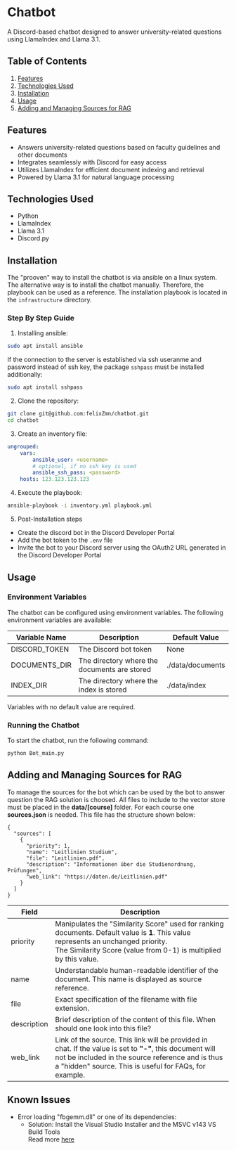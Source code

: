 # Chatbot

A Discord-based chatbot designed to answer university-related questions using LlamaIndex and Llama 3.1.

## Table of Contents

1. [Features](#features)
2. [Technologies Used](#technologies-used)
3. [Installation](#installation)
4. [Usage](#usage)
5. [Adding and Managing Sources for RAG](#adding-and-managing-sources-for-rag)

## Features

-   Answers university-related questions based on faculty guidelines and other documents
-   Integrates seamlessly with Discord for easy access
-   Utilizes LlamaIndex for efficient document indexing and retrieval
-   Powered by Llama 3.1 for natural language processing

## Technologies Used

-   Python
-   LlamaIndex
-   Llama 3.1
-   Discord.py

## Installation

The "prooven" way to install the chatbot is via ansible on a linux system. The
alternative way is to install the chatbot manually. Therefore, the playbook can be
used as a reference. The installation playbook is located in the `infrastructure`
directory.

### Step By Step Guide

1.  Installing ansible:

```bash
sudo apt install ansible
```

If the connection to the server is established via ssh useranme and password instead
of ssh key, the package `sshpass` must be installed additionally:

```bash
sudo apt install sshpass
```

2. Clone the repository:

```bash
git clone git@github.com:felixZmn/chatbot.git
cd chatbot
```

3. Create an inventory file:

```yaml
ungrouped:
    vars:
        ansible_user: <username>
        # optional, if no ssh key is used
        ansible_ssh_pass: <password>
    hosts: 123.123.123.123
```

4. Execute the playbook:

```bash
ansible-playbook -i inventory.yml playbook.yml
```

5. Post-Installation steps

-   Create the discord bot in the Discord Developer Portal
-   Add the bot token to the `.env` file
-   Invite the bot to your Discord server using the OAuth2 URL generated in the Discord Developer Portal

## Usage

### Environment Variables

The chatbot can be configured using environment variables. The following environment variables are available:

| Variable Name | Description                                  | Default Value    |
| ------------- | -------------------------------------------- | ---------------- |
| DISCORD_TOKEN | The Discord bot token                        | None             |
| DOCUMENTS_DIR | The directory where the documents are stored | ./data/documents |
| INDEX_DIR     | The directory where the index is stored      | ./data/index     |

Variables with no default value are required.

### Running the Chatbot

To start the chatbot, run the following command:

```bash
python Bot_main.py
```

## Adding and Managing Sources for RAG

To manage the sources for the bot which can be used by the bot to answer question the RAG solution is choosed. All files
to include to the vector store must be placed in the **data/[course]** folder. For each course one **sources.json** is
needed. This file has the structure shown below:

```
{
  "sources": [
    {
      "priority": 1,
      "name": "Leitlinien Studium",
      "file": "Leitlinien.pdf",
      "description": "Informationen über die Studienordnung, Prüfungen",
      "web_link": "https://daten.de/Leitlinien.pdf"
    }
  ]
}
```

| Field       | Description                                                                                                                                                                                                             |
| ----------- | ----------------------------------------------------------------------------------------------------------------------------------------------------------------------------------------------------------------------- |
| priority    | Manipulates the "Similarity Score" used for ranking documents. Default value is **1**. This value represents an unchanged priority.<br>The Similarity Score (value from 0-1) is multiplied by this value.               |
| name        | Understandable human-readable identifier of the document. This name is displayed as source reference.                                                                                                                   |
| file        | Exact specification of the filename with file extension.                                                                                                                                                                |
| description | Brief description of the content of this file. When should one look into this file?                                                                                                                                     |
| web_link    | Link of the source. This link will be provided in chat. If the value is set to **"-"**, this document will not be included in the source reference and is thus a "hidden" source. This is useful for FAQs, for example. |

## Known Issues

-   Error loading "fbgemm.dll" or one of its dependencies:
    -   Solution: Install the Visual Studio Installer and the MSVC v143 VS Build Tools\
        Read more [here](https://github.com/pytorch/pytorch/issues/131662#issuecomment-2252589253)
